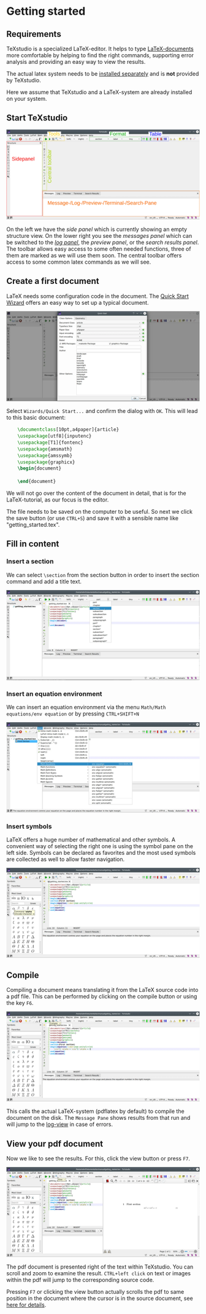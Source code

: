 # Getting started

## Requirements
TeXstudio is a specialized LaTeX-editor. It helps to type [LaTeX-documents](https://www.latex-project.org/about/) more comfortable by helping to find the right commands, supporting error analysis and providing an easy way to view the results.

The actual latex system needs to be [installed separately](https://www.latex-project.org/get/) and is **not** provided by TeXstudio.

Here we assume that TeXstudio and a LaTeX-system are already installed on your system.

## Start TeXstudio
<!--
This needs to be refined
-->
![TeXstudio Application Window](images/txs_overview.webp)

On the left we have the *side panel* which is currently showing an empty structure view.
On the lower right you see the *messages panel* which can be switched to the [*log panel*](compiling.md#the-log-files), the *preview panel*, or the *search results panel*. The toolbar allows easy access to some often needed functions, three of them are marked as we will use them soon.
The central toolbar offers access to some common latex commands as we will see.

## Create a first document
LaTeX needs some configuration code in the document. The [Quick Start Wizard](editing.md#setting-the-preamble-of-a-tex-document) offers an easy way to set up a typical document.

![Quick start wizard](images/txs_wizard.webp)

Select `Wizards/Quick Start...` and confirm the dialog with `OK`.
This will lead to this basic document:
```latex
    \documentclass[10pt,a4paper]{article}
    \usepackage[utf8]{inputenc}
    \usepackage[T1]{fontenc}
    \usepackage{amsmath}
    \usepackage{amssymb}
    \usepackage{graphicx}
    \begin{document}
        
    \end{document}
```

We will not go over the content of the document in detail, that is for the LaTeX-tutorial, as our focus is the editor.

The file needs to be saved on the computer to be useful.
So next we click the save button (or use `CTRL+S`) and save it with a sensible name like "getting_started.tex".

## Fill in content
### Insert a section
We can select `\section` from the section button in order to insert the section command and add a title text.

![section button](images/txs_section.webp)

### Insert an equation environment
We can insert an equation environment via the menu `Math/Math equations/env equation` or by pressing `CTRL+SHIFT+N`

![Insert equation](images/txs_equation.webp)

### Insert symbols
LaTeX offers a huge number of mathematical and other symbols. A convenient way of selecting the right one is using the symbol pane on the left side. Symbols can be declared as favorites and the most used symbols are collected as well to allow faster navigation.

![symbol pane](images/txs_symbol.webp)

## Compile 
Compiling a document means translating it from the LaTeX source code into a pdf file.
This can be performed by clicking on the compile button or using the key `F6`.

![compile a document](images/txs_compile.webp)

This calls the actual LaTeX-system (pdflatex by default) to compile the document on the disk.
The `Message Pane` shows results from that run and will jump to the [log-view](compiling.md#the-log-files) in case of errors.

## View your pdf document
Now we like to see the results. For this, click the view button or press `F7`.

![View a pdf of a document](images/txs_view.webp)

The pdf document is presented right of the text within TeXstudio.
You can scroll and zoom to examine the result. 
`CTRL+left click` on text or images within the pdf will jump to the corresponding source code.

Pressing `F7` or clicking the view button actually scrolls the pdf to same position in the document where the cursor is in the source document, see [here for details](viewing.md#forward-and-inverse-searching).

<!--
label/ref
navigation (structure)
insert commands
completer
syntax check
-->

